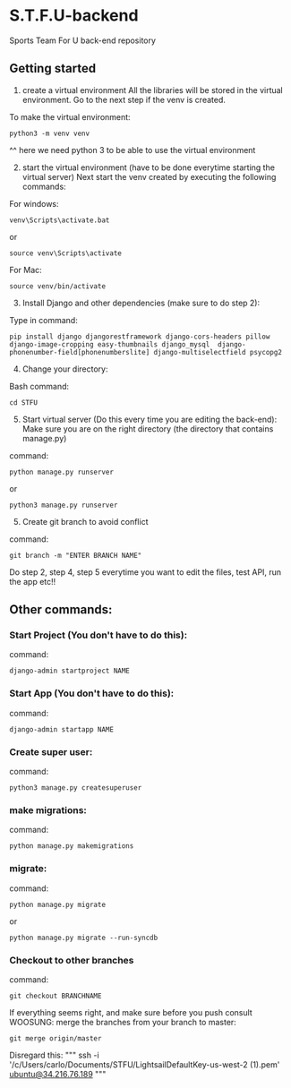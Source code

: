 # S.T.F.U-backend
Sports Team For U back-end repository

## Getting started

1. create a virtual environment
All the libraries will be stored in the virtual environment.
Go to the next step if the venv is created.

To make the virtual environment:

    python3 -m venv venv 

^^ here we need python 3 to be able to use the virtual environment

2. start the virtual environment (have to be done everytime starting the virtual server)
Next start the venv created by executing the following commands:

For windows:

    venv\Scripts\activate.bat

or

    source venv\Scripts\activate

For Mac:

    source venv/bin/activate

3. Install Django and other dependencies (make sure to do step 2):
    
Type in command:
    
    pip install django djangorestframework django-cors-headers pillow django-image-cropping easy-thumbnails django_mysql  django-phonenumber-field[phonenumberslite] django-multiselectfield psycopg2

4. Change your directory:

Bash command:

    cd STFU

5. Start virtual server (Do this every time you are editing the back-end):
Make sure you are on the right directory (the directory that contains manage.py)

command:

    python manage.py runserver

or 

    python3 manage.py runserver

5. Create git branch to avoid conflict

command:

    git branch -m "ENTER BRANCH NAME"

 Do step 2, step 4, step 5 everytime you want to edit the files, test API, run the app etc!!



## Other commands:
### Start Project (You don't have to do this):
command:
    
    django-admin startproject NAME

### Start App (You don't have to do this):
command:

    django-admin startapp NAME

### Create super user:
command:

    python3 manage.py createsuperuser

###  make migrations:
command: 
    
    python manage.py makemigrations

### migrate:
command:
    
    python manage.py migrate

or

    python manage.py migrate --run-syncdb

### Checkout to other branches
command:

    git checkout BRANCHNAME

If everything seems right, and make sure before you push consult WOOSUNG:
merge the branches from your branch to master:

    git merge origin/master



Disregard this:
"""
ssh -i '/c/Users/carlo/Documents/STFU/LightsailDefaultKey-us-west-2 (1).pem' ubuntu@34.216.76.189
"""